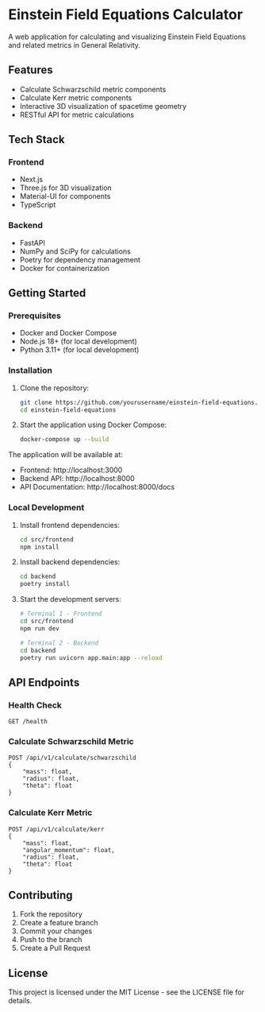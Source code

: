 # Einstein Field Equations Calculator

A web application for calculating and visualizing Einstein Field Equations and related metrics in General Relativity.

## Features

- Calculate Schwarzschild metric components
- Calculate Kerr metric components
- Interactive 3D visualization of spacetime geometry
- RESTful API for metric calculations

## Tech Stack

### Frontend
- Next.js
- Three.js for 3D visualization
- Material-UI for components
- TypeScript

### Backend
- FastAPI
- NumPy and SciPy for calculations
- Poetry for dependency management
- Docker for containerization

## Getting Started

### Prerequisites
- Docker and Docker Compose
- Node.js 18+ (for local development)
- Python 3.11+ (for local development)

### Installation

1. Clone the repository:
   ```bash
   git clone https://github.com/yourusername/einstein-field-equations.git
   cd einstein-field-equations
   ```

2. Start the application using Docker Compose:
   ```bash
   docker-compose up --build
   ```

The application will be available at:
- Frontend: http://localhost:3000
- Backend API: http://localhost:8000
- API Documentation: http://localhost:8000/docs

### Local Development

1. Install frontend dependencies:
   ```bash
   cd src/frontend
   npm install
   ```

2. Install backend dependencies:
   ```bash
   cd backend
   poetry install
   ```

3. Start the development servers:
   ```bash
   # Terminal 1 - Frontend
   cd src/frontend
   npm run dev

   # Terminal 2 - Backend
   cd backend
   poetry run uvicorn app.main:app --reload
   ```

## API Endpoints

### Health Check
```
GET /health
```

### Calculate Schwarzschild Metric
```
POST /api/v1/calculate/schwarzschild
{
    "mass": float,
    "radius": float,
    "theta": float
}
```

### Calculate Kerr Metric
```
POST /api/v1/calculate/kerr
{
    "mass": float,
    "angular_momentum": float,
    "radius": float,
    "theta": float
}
```

## Contributing

1. Fork the repository
2. Create a feature branch
3. Commit your changes
4. Push to the branch
5. Create a Pull Request

## License

This project is licensed under the MIT License - see the LICENSE file for details.
